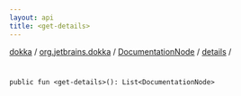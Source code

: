 ```yaml
---
layout: api
title: <get-details>
---
```

[dokka](../../../index.html) / [org.jetbrains.dokka](../../index.html) / [DocumentationNode](../index.html) / [details](index.html) / [<get-details>](_get-details_.html)


# <get-details>


```
public fun <get-details>(): List<DocumentationNode>
```
